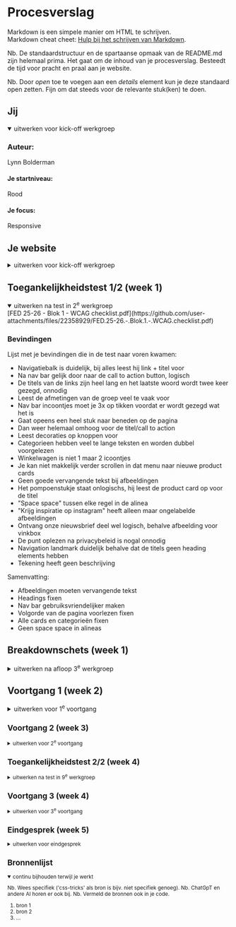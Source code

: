 # Procesverslag
Markdown is een simpele manier om HTML te schrijven.  
Markdown cheat cheet: [Hulp bij het schrijven van Markdown](https://github.com/adam-p/markdown-here/wiki/Markdown-Cheatsheet).

Nb. De standaardstructuur en de spartaanse opmaak van de README.md zijn helemaal prima. Het gaat om de inhoud van je procesverslag. Besteedt de tijd voor pracht en praal aan je website.

Nb. Door *open* toe te voegen aan een *details* element kun je deze standaard open zetten. Fijn om dat steeds voor de relevante stuk(ken) te doen.





## Jij

<details open>
  <summary>uitwerken voor kick-off werkgroep</summary>

  ### Auteur:
  Lynn Bolderman

  #### Je startniveau:
  Rood

  #### Je focus:
  Responsive
 
</details>





## Je website

<details>
  <summary>uitwerken voor kick-off werkgroep</summary>

  ### Je opdracht:
  Sostrene Grene: https://sostrenegrene.com/nl

  #### Screenshot(s) van de eerste pagina (small screen): 
  Homepagina  
  <img src="https://github.com/user-attachments/assets/51588205-c253-4e88-bbc6-565f57e9a5fd" width="375" alt="homepagina">

  #### Screenshot(s) van de tweede pagina (small screen):
  Productpagina   
  <img src="https://github.com/user-attachments/assets/f416d943-5987-4752-ba46-71ab6f03344e" width="375px" alt="inspiratie">



</details>



## Toegankelijkheidstest 1/2 (week 1)

<details open>
  <summary>uitwerken na test in 2<sup>e</sup> werkgroep</summary>
[FED 25-26 - Blok 1 - WCAG checklist.pdf](https://github.com/user-attachments/files/22358929/FED.25-26.-.Blok.1.-.WCAG.checklist.pdf)

  ### Bevindingen
  Lijst met je bevindingen die in de test naar voren kwamen:
  
 - Navigatiebalk is duidelijk, bij alles leest hij link + titel voor
 - Na nav bar gelijk door naar de call to action button, logisch
 - De titels van de links zijn heel lang en het laatste woord wordt twee keer gezegd, onnodig
 - Leest de afmetingen van de groep veel te vaak voor
 - Nav bar incoontjes moet je 3x op tikken voordat er wordt gezegd wat het is
 - Gaat opeens een heel stuk naar beneden op de pagina
 - Dan weer helemaal omhoog voor de titel/call to action
 - Leest decoraties op knoppen voor
 - Categorieen hebben veel te lange teksten en worden dubbel voorgelezen
 - Winkelwagen is niet 1 maar 2 icoontjes
 - Je kan niet makkelijk verder scrollen in dat menu naar nieuwe product cards
 - Geen goede vervangende tekst bij afbeeldingen
 - Het pompoenstukje staat onlogischs, hij leest de product card op voor de titel
 - "Space space" tussen elke regel in de alinea
 - "Krijg inspiratie op instagram" heeft alleen maar ongelabelde afbeeldingen
 - Ontvang onze nieuwsbrief deel wel logisch, behalve afbeelding voor vinkbox
 - De punt oplezen na privacybeleid is nogal onnodig
 - Navigation landmark duidelijk behalve dat de titels geen heading elements hebben
 - Tekening heeft geen beschrijving

  Samenvatting:
 - Afbeeldingen moeten vervangende tekst
 - Headings fixen
 - Nav bar gebruiksvriendelijker maken
 - Volgorde van de pagina voorlezen fixen
 - Alle cards en categorieën fixen
 - Geen space space in alineas

</details>



## Breakdownschets (week 1)

<details>
  <summary>uitwerken na afloop 3<sup>e</sup> werkgroep</summary>

  ### de hele pagina: 
  Link naar mijn breakdownschets: https://www.figma.com/design/6YSGkkIzKDlvcGJbcXbe9Z/Untitled?node-id=0-1&t=Mifgq6CwaZ34clkN-1

  ### dynamisch deel (bijv menu): 
  <img src="readme-images/dummy-plaatje.jpg" width="375px" alt="breakdown van een dynamisch deel">

  ### wellicht nog een dynamisch deel (bijv filter): 
  <img src="readme-images/dummy-plaatje.jpg" width="375px" alt="breakdown van nog een dynamisch deel">

</details>





## Voortgang 1 (week 2)

<details>
  <summary>uitwerken voor 1<sup>e</sup> voortgang</summary>

  ### Stand van zaken
  Het meerendeel van de pagina is vrij makkelijk in te delen in elementen, ik loop alleen vast bij de korte stukjes tekst die boven de H1's staan. Het lijkt me niet dat dat ook headings zijn, want er staat geen paragraaf onder maar wat is het dan wel? Online heb ik het <small> element gevonden maar ik weet niet zeker of dat hierbij past.
  

  ### Agenda voor meeting
  samen met je groepje opstellen

  | Lynn           | Nina               | Beyza        | Zara             |
  | ---            | ---                | ---          | ---              |
  | welke elementen krijgen stukjes tekst die bij een heading horen maar anders zijn opgemaakt?  | structuur van navigatie | moeilijk om wcag checklist volledig in te vullen | ...              |


  ### Verslag van meeting
  hier na afloop snel de uitkomsten van de meeting vastleggen

  - punt 1
  - punt 2
  - nog een punt
  - ...

</details>





## Voortgang 2 (week 3)

<details>
  <summary>uitwerken voor 2<sup>e</sup> voortgang</summary>

  ### Stand van zaken
  hier dit ging goed & dit was lastig (neem ook screenshots op van delen van je website en code)


  ### Agenda voor meeting
  samen met je groepje opstellen

  | student 1      | student 2          | student 3    | student 4        |
  | ---            | ---                | ---          | ---              |
  | dit bespreken  | en dit             | en ik dit    | en dan ik dat    |
  | en dat ook nog | dit als er tijd is | nog een punt | dit wil ik zeker |
  | ...            | ...                | ...          | ...              |


  ### Verslag van meeting
  hier na afloop snel de uitkomsten van de meeting vastleggen

  - punt 1
  - punt 2
  - nog een punt
- ...

</details>





## Toegankelijkheidstest 2/2 (week 4)

<details>
  <summary>uitwerken na test in 9<sup>e</sup> werkgroep</summary>

  ### Bevindingen
  Lijst met je bevindingen die in de test naar voren kwamen (geef ook aan wat er verbeterd is):

</details>





## Voortgang 3 (week 4)

<details>
  <summary>uitwerken voor 3<sup>e</sup> voortgang</summary>

  ### Stand van zaken
  hier dit ging goed & dit was lastig (neem ook screenshots op van delen van je website en code)


  ### Agenda voor meeting
  samen met je groepje opstellen

  | student 1      | student 2          | student 3    | student 4        |
  | ---            | ---                | ---          | ---              |
  | dit bespreken  | en dit             | en ik dit    | en dan ik dat    |
  | en dat ook nog | dit als er tijd is | nog een punt | dit wil ik zeker |
  | ...            | ...                | ...          | ...              |


  ### Verslag van meeting
  hier na afloop snel de uitkomsten van de meeting vastleggen

  - punt 1
  - punt 2
  - nog een punt
  - ...

</details>





## Eindgesprek (week 5)

<details>
  <summary>uitwerken voor eindgesprek</summary>

  ### Je uitkomst - karakteristiek screenshots:
  <img src="readme-images/dummy-plaatje.jpg" width="375px" alt="uitomst opdracht 1">


  ### Dit ging goed/Heb ik geleerd: 
  Korte omschrijving met plaatjes

  <img src="readme-images/dummy-plaatje.jpg" width="375px" alt="top">


  ### Dit was lastig/Is niet gelukt:
  Korte omschrijving met plaatjes

  <img src="readme-images/dummy-plaatje.jpg" width="375px" alt="bummer">
</details>





## Bronnenlijst

<details open>
  <summary>continu bijhouden terwijl je werkt</summary>

  Nb. Wees specifiek ('css-tricks' als bron is bijv. niet specifiek genoeg). 
  Nb. ChatGpT en andere AI horen er ook bij.
  Nb. Vermeld de bronnen ook in je code.

  1. bron 1
  2. bron 2
  3. ...

</details>
